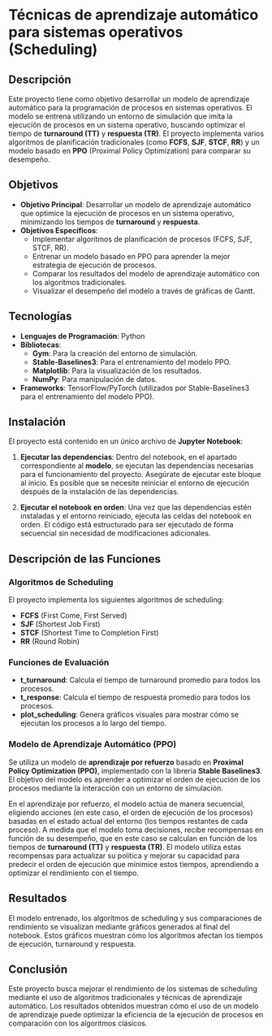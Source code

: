 # Técnicas de aprendizaje automático para sistemas operativos (Scheduling)

## Descripción

Este proyecto tiene como objetivo desarrollar un modelo de aprendizaje automático para la programación de procesos en sistemas operativos. El modelo se entrena utilizando un entorno de simulación que imita la ejecución de procesos en un sistema operativo, buscando optimizar el tiempo de **turnaround (TT)** y **respuesta (TR)**. El proyecto implementa varios algoritmos de planificación tradicionales (como **FCFS**, **SJF**, **STCF**, **RR**) y un modelo basado en **PPO** (Proximal Policy Optimization) para comparar su desempeño.

## Objetivos

- **Objetivo Principal**: Desarrollar un modelo de aprendizaje automático que optimice la ejecución de procesos en un sistema operativo, minimizando los tiempos de **turnaround** y **respuesta**.
- **Objetivos Específicos**:
  - Implementar algoritmos de planificación de procesos (FCFS, SJF, STCF, RR).
  - Entrenar un modelo basado en PPO para aprender la mejor estrategia de ejecución de procesos.
  - Comparar los resultados del modelo de aprendizaje automático con los algoritmos tradicionales.
  - Visualizar el desempeño del modelo a través de gráficas de Gantt.

## Tecnologías

- **Lenguajes de Programación**: Python
- **Bibliotecas**:
  - **Gym**: Para la creación del entorno de simulación.
  - **Stable-Baselines3**: Para el entrenamiento del modelo PPO.
  - **Matplotlib**: Para la visualización de los resultados.
  - **NumPy**: Para manipulación de datos.
- **Frameworks**: TensorFlow/PyTorch (utilizados por Stable-Baselines3 para el entrenamiento del modelo PPO).

## Instalación

El proyecto está contenido en un único archivo de **Jupyter Notebook**:

1. **Ejecutar las dependencias**:
   Dentro del notebook, en el apartado correspondiente al **modelo**, se ejecutan las dependencias necesarias para el funcionamiento del proyecto. Asegúrate de ejecutar este bloque al inicio. Es posible que se necesite reiniciar el entorno de ejecución después de la instalación de las dependencias.

2. **Ejecutar el notebook en orden**:
   Una vez que las dependencias estén instaladas y el entorno reiniciado, ejecuta las celdas del notebook en orden. El código está estructurado para ser ejecutado de forma secuencial sin necesidad de modificaciones adicionales.

## Descripción de las Funciones

### Algoritmos de Scheduling

El proyecto implementa los siguientes algoritmos de scheduling:

- **FCFS** (First Come, First Served)
- **SJF** (Shortest Job First)
- **STCF** (Shortest Time to Completion First)
- **RR** (Round Robin)

### Funciones de Evaluación

- **t_turnaround**: Calcula el tiempo de turnaround promedio para todos los procesos.
- **t_response**: Calcula el tiempo de respuesta promedio para todos los procesos.
- **plot_scheduling**: Genera gráficos visuales para mostrar cómo se ejecutan los procesos a lo largo del tiempo.

### Modelo de Aprendizaje Automático (PPO)

Se utiliza un modelo de **aprendizaje por refuerzo** basado en **Proximal Policy Optimization (PPO)**, implementado con la librería **Stable Baselines3**. El objetivo del modelo es aprender a optimizar el orden de ejecución de los procesos mediante la interacción con un entorno de simulación.

En el aprendizaje por refuerzo, el modelo actúa de manera secuencial, eligiendo acciones (en este caso, el orden de ejecución de los procesos) basadas en el estado actual del entorno (los tiempos restantes de cada proceso). A medida que el modelo toma decisiones, recibe recompensas en función de su desempeño, que en este caso se calculan en función de los tiempos de **turnaround (TT)** y **respuesta (TR)**. El modelo utiliza estas recompensas para actualizar su política y mejorar su capacidad para predecir el orden de ejecución que minimice estos tiempos, aprendiendo a optimizar el rendimiento con el tiempo.


## Resultados

El modelo entrenado, los algoritmos de scheduling y sus comparaciones de rendimiento se visualizan mediante gráficos generados al final del notebook. Estos gráficos muestran cómo los algoritmos afectan los tiempos de ejecución, turnaround y respuesta.

## Conclusión

Este proyecto busca mejorar el rendimiento de los sistemas de scheduling mediante el uso de algoritmos tradicionales y técnicas de aprendizaje automático. Los resultados obtenidos muestran cómo el uso de un modelo de aprendizaje puede optimizar la eficiencia de la ejecución de procesos en comparación con los algoritmos clásicos.
